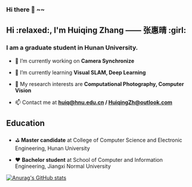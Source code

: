 ### Hi there :tiger: ~~

<h2>Hi :relaxed:, I'm Huiqing Zhang —— 张惠晴 :girl: </h2>
<h3>I am a graduate student in Hunan University.</h3>

- 🔭 I’m currently working on **Camera Synchronize**

- 🌱 I’m currently learning **Visual SLAM, Deep Learning**

- :cherries: My research interests are **Computational Photography, Computer Vision**

- 📫 Contact me at **huiq@hnu.edu.cn / HuiqingZh@outlook.com**

<h2>Education</h2>

- :golf: **Master candidate** at College of Computer Science and Electronic Engineering, Hunan University

- :hearts: **Bachelor student** at School of Computer and Information Engineering, Jiangxi Normal University



[![Anurag's GitHub stats](https://github-readme-stats.vercel.app/api?username=kikihqq&count_private=true&theme=default)](https://github.com/anuraghazra/github-readme-stats)



